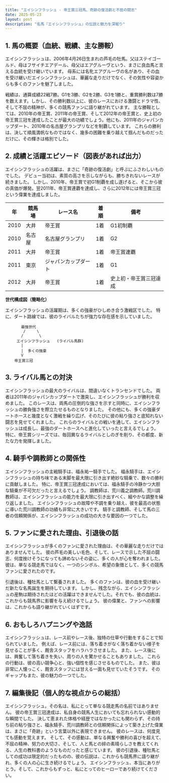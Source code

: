 ```yaml
---
title: "エイシンフラッシュ - 帝王賞三冠馬、奇跡の復活劇と不屈の闘志"
date: 2025-05-23
layout: post
description: "名馬『エイシンフラッシュ』の伝説と魅力を深堀り"
---
```


## 1. 馬の概要（血統、戦績、主な勝鞍）

エイシンフラッシュは、2006年4月26日生まれの芦毛の牡馬。父はステイゴールド、母はフサイチエアデール、母父はエアグルーヴという、まさに良血馬と言える血統を受け継いでいます。  母系には名牝エアグルーヴの名があり、その血を受け継いだエイシンフラッシュは、華麗な走りだけでなく、その気性や容姿からも多くのファンを魅了しました。

戦績は、通算成績22戦7勝。G1を3勝、G2を2勝、G3を1勝と、重賞勝利数は7勝を数えます。しかし、その勝利数以上に、彼のレースにおける激闘とドラマ性、そして不屈の精神が、多くの競馬ファンに語り継がれています。  主な勝鞍としては、2010年の帝王賞、2011年の帝王賞、そして2012年の帝王賞と、史上初の帝王賞三冠を達成したことが最大の功績でしょう。他にも、2011年のジャパンカップダート、2010年の名古屋グランプリなどを制覇しています。  これらの勝利は、決して順風満帆なものではなく、幾多の困難を乗り越えて掴んだものだっただけに、その輝きは格別でした。


## 2. 成績と活躍エピソード（図表があれば出力）

エイシンフラッシュの活躍は、まさに「奇跡の復活劇」と呼ぶにふさわしいものでした。  デビュー当初は、素質の高さを示しながらも、勝ちきれないレースが続きました。  しかし、2010年、帝王賞で初G1制覇を成し遂げると、そこから彼の真価が爆発。翌2011年、帝王賞連覇を達成し、さらに2012年には帝王賞三冠という偉業を達成しました。

| 年 | 競馬場 | レース名 | 着順 | 備考 |
|---|---|---|---|---|
| 2010 | 大井 | 帝王賞 | 1着 | G1初制覇 |
| 2010 | 名古屋 | 名古屋グランプリ | 1着 | G2 |
| 2011 | 大井 | 帝王賞 | 1着 | 帝王賞連覇 |
| 2011 | 東京 | ジャパンカップダート | 1着 | G1 |
| 2012 | 大井 | 帝王賞 | 1着 | 史上初・帝王賞三冠達成 |


**世代構成図（簡略化）**

エイシンフラッシュの活躍期は、多くの強豪がひしめき合う激戦区でした。  特に、ダート路線では、彼のライバルたちが強力な存在感を示していました。

```
       最強世代
        /     \
       /       \
     エイシンフラッシュ   (ライバル馬群)
       |
       |  多くの強豪
       V
    帝王賞三冠
```


## 3. ライバル馬との対決

エイシンフラッシュの最大のライバルは、間違いなくトランセンドでした。  両者は2011年のジャパンカップダートで激突し、エイシンフラッシュが勝利を収めました。  このレースは、両馬の圧倒的な強さを示すと同時に、エイシンフラッシュの勝負強さを際立たせるものとなりました。  その他にも、多くの強豪ダートホースと幾度となく激戦を繰り広げ、そのたびに彼の粘り強さと底知れない闘志を見せてくれました。  これらのライバルとの戦いを通して、エイシンフラッシュは成長し、最強のダートホースへと進化していったと言えるでしょう。  特に、帝王賞シリーズでは、毎回異なるライバルとしのぎを削り、その都度、新たな力を発揮しました。


## 4. 騎手や調教師との関係性

エイシンフラッシュの主戦騎手は、福永祐一騎手でした。  福永騎手は、エイシンフラッシュの持ち味である末脚を最大限に引き出す絶妙な騎乗で、数々の勝利に貢献しました。  特に、帝王賞三冠達成においては、福永騎手の冷静かつ大胆な騎乗が不可欠だったと言えるでしょう。  調教師は、荒川義之調教師。荒川調教師は、エイシンフラッシュの能力を最大限に引き出すべく、細やかな調整を繰り返しました。  エイシンフラッシュの故障や不調を乗り越え、彼を最高の状態に導いた荒川調教師の功績も非常に大きいです。  騎手と調教師、そして馬の三者の信頼関係が、エイシンフラッシュの成功の大きな要因の一つでした。


## 5. ファンに愛された理由、引退後の話

エイシンフラッシュが多くのファンに愛された理由は、その華麗な走りだけではありませんでした。  彼の芦毛の美しい毛色、そして、レースで示した不屈の闘志、何度挫けそうになっても諦めないその姿に、多くの人が心を奪われました。  彼は、単なる競走馬ではなく、一つのシンボル、希望の象徴として、多くの競馬ファンに愛されたのです。

引退後は、種牡馬として繋養されました。  多くのファンは、彼の血を受け継いだ新たな名馬誕生を期待しています。  しかし、残念ながら、エイシンフラッシュの産駒は期待されたほどの活躍はできませんでした。それでも、彼の血統は、これからも競馬界に影響を与え続けるでしょう。  彼の偉業と、ファンへの影響は、これからも語り継がれていくはずです。


## 6. おもしろハプニングや逸話

エイシンフラッシュは、レース前やレース後、独特の仕草や行動をすることで知られていました。  例えば、レース前には、落ち着きがなく落ち着かない様子を見せることが多く、厩舎スタッフをハラハラさせました。  また、レース後には、興奮して落ち着きを失い、周りの人を驚かせることもありました。  これらの行動は、彼の高い競争心と、強い個性を感じさせるものでした。  また、彼は非常に人懐っこく、厩舎スタッフには甘える一面も見せていたそうです。  そのギャップもまた、彼の魅力の一つでした。


## 7. 編集後記（個人的な視点からの総括）

エイシンフラッシュ。その名は、私にとって単なる競走馬の名前ではありません。  彼の帝王賞三冠達成は、私自身の競馬人生においても忘れられない感動的な瞬間でした。  決して恵まれた体格や経歴ではなかったにも関わらず、その持ち前の粘り強さと、福永騎手、荒川調教師との信頼関係によって築き上げた偉業は、まさに「奇跡」という言葉以外に表現できません。  彼のレースは、何度見ても感動を覚えます。  そして、その感動は、単なる興奮や勝利の喜びを超えて、不屈の精神、努力の大切さ、そして、人と馬との絆の素晴らしさを教えてくれる、人生の教科書のようなものだったと感じています。  彼の引退後、種牡馬としての成功は限定的だったものの、彼の伝説は、これからも競馬界に語り継がれ、多くの人の心に生き続けるでしょう。  エイシンフラッシュ、本当にありがとう。そして、これからもずっと、私にとってのヒーローであり続けてください。
